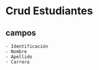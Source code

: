 # Crud Estudiantes

## campos 
    - Identificación
    - Nombre
    - Apellido
    - Carrera
    

